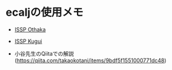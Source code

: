 # ecaljの使用メモ
 * [ISSP Othaka](./guide/setting_ohtaka.md)
 * [ISSP Kugui](./guide/setting_kugui.md)

 * 小谷先生のQiitaでの解説(https://qiita.com/takaokotani/items/9bdf5f1551000771dc48)
